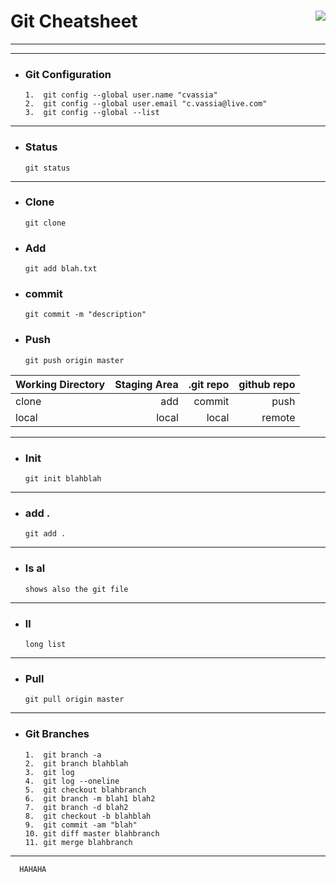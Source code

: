 # Git Cheatsheet <img align="right" src="https://static.sparkfun.com/avatar/446b1346c9f4858aff9d103341e4bbc1?d=retro&s=30&r=pg">


-------
-------

+ ### Git Configuration
      1.  git config --global user.name "cvassia"
      2.  git config --global user.email "c.vassia@live.com"
      3.  git config --global --list
----------
      
      
+ ### Status
      git status
-------------
      
+ ### Clone
      git clone
      
+ ### Add
      git add blah.txt
      
+ ### commit
      git commit -m "description"
      
+ ### Push
      git push origin master
 
 
 
| Working Directory | Staging Area | .git repo | github repo|
| ------------- |-------------:| -----:| -----------------:|
|        clone      | add | commit |  push |
|        local  |    local | local | remote|       


----------------------------------------------------


+ ### Init
      git init blahblah   
------------------------

+ ### add .
      git add .
--------------------
      
+ ### ls al
      shows also the git file   
-------------------------------
      
+ ### ll
      long list 
----------------------------------------


+ ### Pull
      git pull origin master  
------------------------------------------

+ ### Git Branches

      1.  git branch -a
      2.  git branch blahblah
      3.  git log
      4.  git log --oneline
      5.  git checkout blahbranch
      6.  git branch -m blah1 blah2
      7.  git branch -d blah2
      8.  git checkout -b blahblah
      9.  git commit -am "blah"
      10. git diff master blahbranch
      11. git merge blahbranch
--------------------------------------------
      HAHAHA
      
